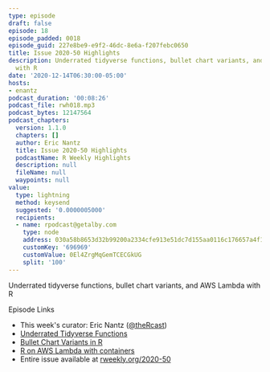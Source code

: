 ```yaml
---
type: episode
draft: false
episode: 18
episode_padded: 0018
episode_guid: 227e8be9-e9f2-46dc-8e6a-f207febc0650
title: Issue 2020-50 Highlights
description: Underrated tidyverse functions, bullet chart variants, and AWS Lambda
  with R
date: '2020-12-14T06:30:00-05:00'
hosts:
- enantz
podcast_duration: '00:08:26'
podcast_file: rwh018.mp3
podcast_bytes: 12147564
podcast_chapters:
  version: 1.1.0
  chapters: []
  author: Eric Nantz
  title: Issue 2020-50 Highlights
  podcastName: R Weekly Highlights
  description: null
  fileName: null
  waypoints: null
value:
  type: lightning
  method: keysend
  suggested: '0.0000005000'
  recipients:
  - name: rpodcast@getalby.com
    type: node
    address: 030a58b8653d32b99200a2334cfe913e51dc7d155aa0116c176657a4f1722677a3
    customKey: '696969'
    customValue: 0El4ZrgMqGemTCECGkUG
    split: '100'
---
```

Underrated tidyverse functions, bullet chart variants, and AWS Lambda with R

Episode Links

-   This week's curator: Eric Nantz (<a href="https://twitter.com/theRcast" rel="nofollow">@theRcast</a>)
-   <a href="https://hugo-portfolio-example.netlify.app/projects/tidyverse_functions/" rel="nofollow">Underrated Tidyverse Functions</a>
-   <a href="https://themockup.blog/posts/2020-11-29-bullet-chart-variants-in-r/" rel="nofollow">Bullet Chart Variants in R</a>
-   <a href="https://mdneuzerling.com/post/r-on-aws-lambda-with-containers/" rel="nofollow">R on AWS Lambda with containers</a>
-   Entire issue available at <a href="https://rweekly.org/2020-50" rel="nofollow">rweekly.org/2020-50</a>
